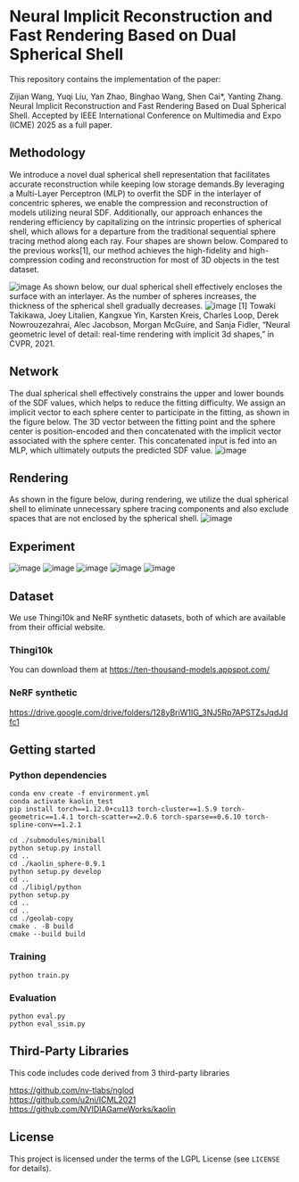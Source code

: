 # Neural Implicit Reconstruction and Fast Rendering Based on Dual Spherical Shell
This repository contains the implementation of the paper:

Zijian Wang, Yuqi Liu, Yan Zhao, Binghao Wang, Shen Cai*, Yanting Zhang. Neural Implicit Reconstruction and Fast Rendering Based on Dual Spherical Shell. Accepted by IEEE International Conference on Multimedia and Expo (ICME) 2025 as a full paper.
## Methodology
We introduce a novel dual spherical shell representation that facilitates accurate reconstruction while keeping low storage demands.By leveraging a Multi-Layer Perceptron (MLP) to overfit the SDF in the interlayer of concentric spheres, we enable the compression and reconstruction of models utilizing neural SDF. Additionally, our  approach enhances the rendering efficiency by capitalizing on the intrinsic properties of spherical shell, which allows for a departure from the traditional sequential sphere tracing method along each ray. Four shapes are shown below. Compared to the previous works[1], our method achieves the high-fidelity and high-compression coding and reconstruction for most of 3D objects in the test dataset.

![image](imgs/fig1.png)
As shown below, our dual spherical shell effectively encloses the surface with an interlayer. As the number of spheres increases, the thickness of the spherical shell gradually decreases.
![image](imgs/fig2.png)
[1] Towaki Takikawa, Joey Litalien, Kangxue Yin, Karsten Kreis, Charles Loop, Derek Nowrouzezahrai, Alec Jacobson, Morgan McGuire, and Sanja Fidler, “Neural geometric level of detail: real-time rendering with implicit 3d shapes,” in CVPR, 2021.

## Network
The dual spherical shell effectively constrains the upper and lower bounds of the SDF values, which helps to reduce the fitting difficulty. We assign an implicit vector to each sphere center to participate in the fitting, as shown in the figure below. The 3D vector between the fitting point and the sphere center is position-encoded and then concatenated with the implicit vector associated with the sphere center. This concatenated input is fed into an MLP, which ultimately outputs the predicted SDF value.
![image](imgs/fig3.png)

## Rendering
As shown in the figure below, during rendering, we utilize the dual spherical shell to eliminate unnecessary sphere tracing components and also exclude spaces that are not enclosed by the spherical shell.
![image](imgs/fig4.png)

## Experiment
![image](imgs/exp1.png)
![image](imgs/exp2.png)
![image](imgs/exp4.png)
![image](imgs/exp3.png)
![image](imgs/exp5.png)

## Dataset
We use Thingi10k and NeRF synthetic datasets, both of which are available from their official website.
### Thingi10k
You can download them at https://ten-thousand-models.appspot.com/
### NeRF synthetic
https://drive.google.com/drive/folders/128yBriW1IG_3NJ5Rp7APSTZsJqdJdfc1

## Getting started
### Python dependencies
```
conda env create -f environment.yml
conda activate kaolin_test
pip install torch==1.12.0+cu113 torch-cluster==1.5.9 torch-geometric==1.4.1 torch-scatter==2.0.6 torch-sparse==0.6.10 torch-spline-conv==1.2.1

cd ./submodules/miniball
python setup.py install
cd ..
cd ./kaolin_sphere-0.9.1
python setup.py develop
cd ..
cd ./libigl/python
python setup.py
cd ..
cd ..
cd ./geolab-copy
cmake . -B build
cmake --build build 
```

### Training
```
python train.py
```
### Evaluation
```
python eval.py
python eval_ssim.py
```

## Third-Party Libraries

This code includes code derived from 3 third-party libraries

https://github.com/nv-tlabs/nglod <br>
https://github.com/u2ni/ICML2021 <br>
https://github.com/NVIDIAGameWorks/kaolin <br>

## License
This project is licensed under the terms of the LGPL License (see `LICENSE` for details).
